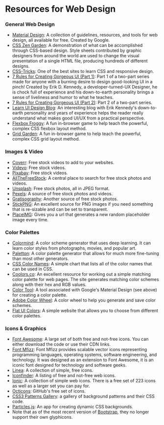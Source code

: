 # Resources for Web Design

### General Web Design

* [Material Design](https://material.io/): A collection of guidelines, resources, and tools for web design, all available for free. Created by Google.
* [CSS Zen Garden](http://www.csszengarden.com/): A demonstration of what can be accomplished through CSS-based design. Style sheets contributed by graphic designers from around the world are used to change the visual presentation of a single HTML file, producing hundreds of different designs.
* [CSS-Tricks](https://css-tricks.com/): One of the best sites to learn CSS and responsive design.
* [7 Rules for Creating Gorgeous UI (Part 1)](https://medium.com/@erikdkennedy/7-rules-for-creating-gorgeous-ui-part-1-559d4e805cda): Part 1 of a two-part series made for anyone with a burning desire to design good-looking UI in a pinch! Created by Erik D. Kennedy, a developer-turned-UX Designer, he is chock full of experience and his down-to-earth personality brings a sense of liveliness and humor to what he teaches.
* [7 Rules for Creating Gorgeous UI (Part 2)](https://medium.com/@erikdkennedy/7-rules-for-creating-gorgeous-ui-part-2-430de537ba96): Part 2 of a two-part series.
* [Learn UI Design Blog](https://learnui.design/blog/): An interesting blog with Erik Kennedy's down-to-earth personality and years of experience helps the reader really understand what makes good UI/UX from a practical perspective.
* [Flexbox Froggy](http://flexboxfroggy.com/): A fun in-browser game to help teach the powerful, complex CSS flexbox layout method.
* [Grid Garden](https://cssgridgarden.com/): A fun in-browser game to help teach the powerful, complex CSS grid layout method.

### Images &amp; Video

* [Coverr](https://coverr.co/): Free stock videos to add to your websites.
* [Videvo](https://www.videvo.net/): Free stock videos.
* [Pixabay](https://pixabay.com/videos/): Free stock videos.
* [AllTheFreeStock](http://allthefreestock.com/): A central place to search for free stock photos and videos.
* [Unsplash](https://unsplash.com/): Free stock photos, all in JPEG format.
* [Pexels](https://www.pexels.com/): A source of free stock photos and videos.
* [Gratisography](https://gratisography.com/): Another source of free stock photos.
* [StickPNG](http://www.stickpng.com/): An excellent source for PNG images if you need something that is re-sizable and can be set to transparent.
* [PlaceIMG](http://www.placeimg.com/): Gives you a url that generates a new random placeholder image every time.

### Color Palettes

* [Colormind](http://colormind.io/): A color scheme generator that uses deep learning. It can learn color styles from photographs, movies, and popular art.
* [Paletton](http://www.paletton.com/): A color palette generator that allows for much more fine-tuning than most other generators.
* [CSS Color Names](http://www.crockford.com/wrrrld/color.html): A simple chart that lists all of the color names that can be used in CSS.
* [Coolors.co](https://coolors.co/): An excellent resource for working out a simple matching color palette for web pages. The site generates matching color schemes along with their hex and RGB values.
* [Color Tool](https://material.io/color/#!/?view.left=0&view.right=0): A tool associated with Google's Material Design (see above) for creating a color palette.
* [Adobe Color Wheel](https://color.adobe.com/create/color-wheel/): A color wheel to help you generate and save color schemes.
* [Flat UI Colors](https://flatuicolors.com/): A simple website that allows you to choose from different color palettes.

### Icons &amp; Graphics

* [Font Awesome](https://fontawesome.com/): A large set of both free and not-free icons. You can either download the code or use their CDN links.
* [Font Mfizz](http://fizzed.com/oss/font-mfizz): Font Mfizz provides scalable vector icons representing programming languages, operating systems, software engineering, and technology. It was designed as an extension to Font Awesome, it is an iconic font designed for technology and software geeks.
* [Linea](http://linea.io/): A collection of simple, free icons.
* [Iconfinder](https://www.iconfinder.com/): A listing of free and not-free web icons.
* [Ionic](https://useiconic.com/): A collection of simple web icons. There is a free set of 223 icons as well as a larger set you can pay for.
* [Octicons](https://octicons.github.com/): GitHub's free set of icons.
* [CSS3 Patterns Gallery](http://lea.verou.me/css3patterns/): a gallery of background patterns and their CSS code.
* [Particles.js](https://vincentgarreau.com/particles.js/): An app for creating dynamic CSS backgrounds.
* Note that as of the most recent version of [Bootstrap](https://getbootstrap.com/), they no longer support their own glyphicons.
